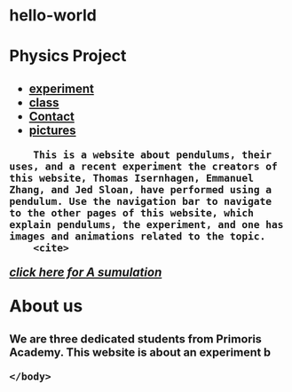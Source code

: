 # hello-world
<html>
	<head> 
		<title>Physics Project</title> 
			<h1>
				Physics Project
			</h1>
			<h2>
			
			
</title>
	</head>
	<body>
		<div class="container">
		<div class=”Navigation”>
		<ul>
  			<li><a href="ex.asp">experiment</a></li>
  			<li><a href="news.asp">class</a></li>
 			 <li><a href="contact.asp">Contact</a></li>
			  <li><a href="ex.html">pictures</a></li>
</ul>
		</div class=”Navigation”>
		<div class=”Main”>

		This is a website about pendulums, their uses, and a recent experiment the creators of this website, Thomas Isernhagen, Emmanuel Zhang, and Jed Sloan, have performed using a pendulum. Use the navigation bar to navigate to the other pages of this website, which explain pendulums, the experiment, and one has images and animations related to the topic.
		<cite> 
<a href=https://phet.colorado.edu/sims/html/pendulum-lab/latest/pendulum-lab_en.html><i>click here for A sumulation</i></a><cite>    
		<p style="font-size:30px"><b>About us</b></font>
		<p style="font-size:20px"><b>We are three dedicated students from Primoris Academy. This website is about an experiment</b></font>
		b
	
		
	</body>
</html>



